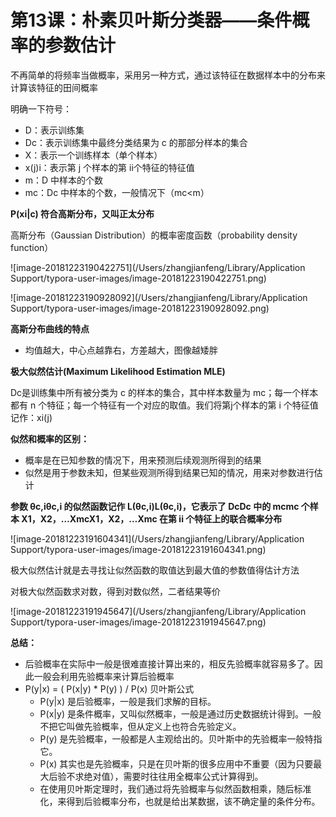 # 第13课：朴素贝叶斯分类器——条件概率的参数估计

不再简单的将频率当做概率，采用另一种方式，通过该特征在数据样本中的分布来计算该特征的田间概率

明确一下符号：

- D：表示训练集
- Dc：表示训练集中最终分类结果为 c 的那部分样本的集合
- X：表示一个训练样本（单个样本）
- x(j)i：表示第 j 个样本的第 ii个特征的特征值
- m：D 中样本的个数
- mc：Dc 中样本的个数，一般情况下（mc<m）

**P(xi|c) 符合高斯分布，又叫正太分布**

高斯分布（Gaussian Distribution）的概率密度函数（probability density function）

![image-20181223190422751](/Users/zhangjianfeng/Library/Application Support/typora-user-images/image-20181223190422751.png)

![image-20181223190928092](/Users/zhangjianfeng/Library/Application Support/typora-user-images/image-20181223190928092.png)



**高斯分布曲线的特点**

* 均值越大，中心点越靠右，方差越大，图像越矮胖

**极大似然估计(Maximum Likelihood Estimation MLE)**

Dc是训练集中所有被分类为 c 的样本的集合，其中样本数量为 mc；每一个样本都有 n 个特征；每一个特征有一个对应的取值。我们将第j个样本的第 i 个特征值记作：xi(j)

**似然和概率的区别：**

* 概率是在已知参数的情况下，用来预测后续观测所得到的结果
* 似然是用于参数未知，但某些观测所得到结果已知的情况，用来对参数进行估计

**参数 θc,iθc,i 的似然函数记作 L(θc,i)L(θc,i)，它表示了 DcDc 中的 mcmc 个样本 X1，X2，…XmcX1，X2，…Xmc 在第 ii 个特征上的联合概率分布**

![image-20181223191604341](/Users/zhangjianfeng/Library/Application Support/typora-user-images/image-20181223191604341.png)

极大似然估计就是去寻找让似然函数的取值达到最大值的参数值得估计方法

对极大似然函数求对数，得到对数似然，二者结果等价

![image-20181223191945647](/Users/zhangjianfeng/Library/Application Support/typora-user-images/image-20181223191945647.png)



**总结：**

* 后验概率在实际中一般是很难直接计算出来的，相反先验概率就容易多了。因此一般会利用先验概率来计算后验概率
* P(y|x) = ( P(x|y) * P(y) ) / P(x)  贝叶斯公式
  * P(y|x) 是后验概率，一般是我们求解的目标。
  * P(x|y) 是条件概率，又叫似然概率，一般是通过历史数据统计得到。一般不把它叫做先验概率，但从定义上也符合先验定义。
  * P(y) 是先验概率，一般都是人主观给出的。贝叶斯中的先验概率一般特指它。
  * P(x) 其实也是先验概率，只是在贝叶斯的很多应用中不重要（因为只要最大后验不求绝对值），需要时往往用全概率公式计算得到。
  * 在使用贝叶斯定理时，我们通过将先验概率与似然函数相乘，随后标准化，来得到后验概率分布，也就是给出某数据，该不确定量的条件分布。













